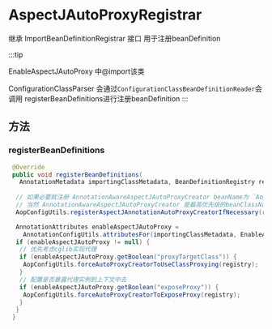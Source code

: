 # AspectJAutoProxyRegistrar

继承 ImportBeanDefinitionRegistrar 接口 用于注册beanDefinition

:::tip

EnableAspectJAutoProxy 中@import该类

ConfigurationClassParser 会通过`ConfigurationClassBeanDefinitionReader`会调用 registerBeanDefinitions进行注册beanDefinition
:::

## 方法

### registerBeanDefinitions

```java
 @Override
 public void registerBeanDefinitions(
   AnnotationMetadata importingClassMetadata, BeanDefinitionRegistry registry) {
  
  // 如果必要就注册 AnnotationAwareAspectJAutoProxyCreator beanName为 `AopConfigUtils.AUTO_PROXY_CREATOR_BEAN_NAME`
  // 当然 AnnotationAwareAspectJAutoProxyCreator 是最高优先级的beanClassName
  AopConfigUtils.registerAspectJAnnotationAutoProxyCreatorIfNecessary(registry);

  AnnotationAttributes enableAspectJAutoProxy =
    AnnotationConfigUtils.attributesFor(importingClassMetadata, EnableAspectJAutoProxy.class);
  if (enableAspectJAutoProxy != null) {
   // 优先考虑cglib实现代理 
   if (enableAspectJAutoProxy.getBoolean("proxyTargetClass")) {
    AopConfigUtils.forceAutoProxyCreatorToUseClassProxying(registry);
   }
   // 配置是否暴露代理实例到上下文中去
   if (enableAspectJAutoProxy.getBoolean("exposeProxy")) {
    AopConfigUtils.forceAutoProxyCreatorToExposeProxy(registry);
   }
  }
 }

```
